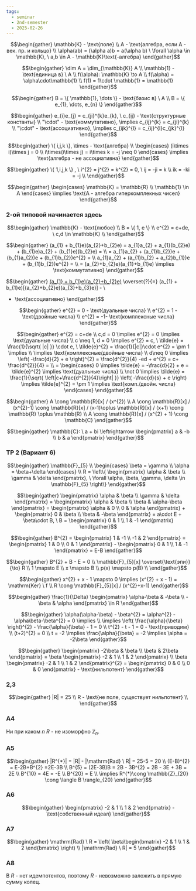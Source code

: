 ```yaml
---
tags:
  - seminar
  - 2nd-semester
  - 2025-02-26
---
```


$$\begin{gather}
\mathbb{K} - \text{поле} \\ 
A - \text{алгебра, если A - век. пр. и кольцо} \\
\alpha(ab) = (\alpha a)b = a(\alpha b) \ \forall \alpha \in \mathbb{K}, \ a,b \in A - \mathbb{K}\text{-алгебра}
\end{gather}$$

$$\begin{gather}
\dim A = \dim_{\mathbb{K}} A \\
\mathbb{1} - \text{единица в} \ A \\
f(\alpha): \mathbb{K} \to A \\
f(\alpha) = \alpha\cdot\mathbb{1} \\
f(1) = 1\cdot \mathbb{1} = \mathbb{1}
\end{gather}$$

$$\begin{gather}
B = \{ \mathbb{1}, \dots \} - \text{базис в} \ A \\
B = \{ e_{1}, \dots, e_{n} \}
\end{gather}$$

$$\begin{gather}
e_{i}e_{j} = c_{ji}^{k}e_{k}, \ c_{ij} - \text{структурные константы} \\
"\cdot" - \text{коммутативно}, \implies c_{ij}^{k} = c_{ji}^{k} \\
"\cdot" - \text{ассоциативно}, \implies c_{ijk}^{l} = c_{ij}^{l}c_{jk}^{l}
\end{gather}$$

$$\begin{gather}
\{ i,j,k \}, \times - \text{алгебра} \\
\begin{cases}
(i\times i)\times j = 0 \\
i\times(i\times j) = i\times k = -j \neq 0
\end{cases} \implies \text{алгебра - не ассоциативна}
\end{gather}$$

$$\begin{gather}
\{ 1,i,j,k \} , \ i^{2} = j^{2} = k^{2} = 0, \
ij = -ji = k \\
ik = -ki = -j \\
\end{gather}$$

$$\begin{gather}
\begin{cases}
\mathbb{K} = \mathbb{R} \\
\mathbb{1} \in A
\end{cases} \implies \text{A - алгебра гиперкомплекных чисел}
\end{gather}$$

### 2-ой типовой начинается здесь

$$\begin{gather}
\mathbb{K} - \text{любое} \\
B = \{ 1, e \} \\
e^{2} = c+de, \ c,d \in \mathbb{K} \\
\end{gather}$$

$$\begin{gather}
(a_{1} + b_{1}e)(a_{2}+b_{2}e) = a_{1}a_{2} + a_{1}(b_{2}e) + (b_{1}e)a_{2} + (b_{1}e)(b_{2}e) = \\
= a_{1}a_{2} + (a_{1}b_{2})e + (b_{1}a_{2})e + (b_{1}b_{2})e^{2} = \\
a_{1}a_{2} + (a_{1}b_{2} + a_{2}b_{1})e + (b_{1}b_{2})e^{2} = \\
= (a_{2}+b_{2}e)(a_{1}+b_{1}e) \implies \text{коммутативно}
\end{gather}$$

$$\begin{gather}
[(a_{1} + b_{1}e)(a_{2}+b_{2}e)](a_{3}+b_{3}e) \overset{?}{=} (a_{1} + b_{1}e)[(a_{2}+b_{2}e)(a_{3}+b_{3}e)] - \\
- \text{ассоциативно}
\end{gather}$$

$$\begin{gather}
e^{2} = 0 - \text{дуальные числа} \\
e^{2} = 1 - \text{двойные числа} \\
e^{2} = -1- \text{комплексные числа}
\end{gather}$$

$$\begin{gather}
e^{2} = c+de \\
c,d = 0 \implies e^{2} = 0 \implies \text{дуальные числа} \\
c \neq 1, d = 0 \implies e^{2} = c, \ \tilde{e} = \frac{1}{\sqrt{ |c| }} \cdot e, \ \tilde{e}^{2} = \frac{1}{|c|}\cdot e^{2} = \pm 1 \implies \\
\implies \text{комплексные/двойные числа} \\
d\neq 0 \implies \left( -\frac{d}{2} + e \right)^{2} = \frac{d^{2}}{4} -ed + e^{2} = c+ \frac{d^{2}}{4} = \\
= \begin{cases}
0 \implies \tilde{e} = -\frac{d}{2} + e = \tilde{e}^{2} \implies  \text{дуальные числа} \\
\not 0 \implies \tilde{e} = \frac{1}{\sqrt{ \left|c+\frac{d^{2}}{4}\right| }} \left( -\frac{d}{s} + e \right) \implies \tilde{e}^{2} = \pm 1 \implies \text{комп./двойн. числа}
\end{cases}
\end{gather}$$

$$\begin{gather}
A \cong \mathbb{R}[x] / (x^{2}) \\
A \cong \mathbb{R}[x] / (x^{2}-1) \cong \mathbb{R}[x] / (x-1)\oplus \mathbb{R}[x] / (x+1) \cong \mathbb{R} \oplus \mathbb{R} \\
A \cong  \mathbb{R}[x] / (x^{2} + 1) \cong \mathbb{C}
\end{gather}$$

$$\begin{gather}
\mathbb{C}: \ a + bi \leftrightarrow \begin{pmatrix}
a & -b \\
b & a
\end{pmatrix}
\end{gather}$$

### ТР 2 (Вариант 6)

$$\begin{gather}
\mathbb{F}_{5} \\
\begin{cases}
\beta = \gamma \\
\alpha = \beta+\delta
\end{cases} \\
R = \left\{ \begin{pmatrix}
\alpha & \beta \\
\gamma & \delta
\end{pmatrix}, \ \forall \alpha, \beta, \gamma, \delta \in \mathbb{F}_{5} \right\}
\end{gather}$$

$$\begin{gather}
\begin{pmatrix}
\alpha & \beta \\
\gamma & \delta
\end{pmatrix} = \begin{pmatrix}
\alpha & \beta \\
\beta & \alpha-\beta
\end{pmatrix} = \begin{pmatrix}
\alpha & 0 \\
0 & \alpha
\end{pmatrix} + \begin{pmatrix}
0 & \beta \\
\beta & -\beta
\end{pmatrix} = a\cdot E + \beta\cdot B, \ B = \begin{pmatrix}
0 & 1 \\
1 & -1
\end{pmatrix}
\end{gather}$$

$$\begin{gather}
B^{2} = \begin{pmatrix}
1 & -1 \\
-1 & 2
\end{pmatrix} = \begin{pmatrix}
1 & 0 \\
0 & 1
\end{pmatrix} - \begin{pmatrix}
0 & 1 \\
1 & -1
\end{pmatrix} = E-B
\end{gather}$$

$$\begin{gather}
B^{2} + B - E = 0 \\
\mathbb{F}_{5}[x] \overset{\text{эпи}}{\to} R \\
1 \mapsto E \\
x \mapsto B \\
p(x) \mapsto p(B) \\
\end{gather}$$

$$\begin{gather}
x^{2} + x - 1 \mapsto 0 \implies (x^{2} + x - 1) = \mathrm{Ker} \ f \\
R \cong \mathbb{F}_{5}[x] / (x^{2}+x-1)
\end{gather}$$

$$\begin{gather}
\frac{1}{\Delta} \begin{pmatrix}
\alpha-\beta & -\beta \\
-\beta & \alpha
\end{pmatrix} \in R
\end{gather}$$

$$\begin{gather}
\alpha(\alpha-\beta) - \beta^{2} = \alpha^{2} - \alpha\beta-\beta^{2} = 0 \implies \\
\implies \left( \frac{\alpha}{\beta} \right)^{2} - \frac{\alpha}{\beta} - 1 = 0 \\
t^{2} - t - 1 = 0 - \text{приводим} \\
(t+2)^{2} = 0 \\
t = -2 \implies \frac{\alpha}{\beta} = -2 \implies \alpha = -2\beta
\end{gather}$$

$$\begin{gather}
\begin{pmatrix}
-2\beta & \beta \\
\beta & 2\beta
\end{pmatrix} = \beta \begin{pmatrix}
-2 & 1 \\
 1 & 2
\end{pmatrix} \\
\beta \begin{pmatrix}
-2 & 1 \\
 1 & 2
\end{pmatrix}^{2} = \begin{pmatrix}
0 & 0 \\
0 & 0
\end{pmatrix} - \text{нильпотент}
\end{gather}$$

### 2,3

$$\begin{gather}
|R| = 25 \\
R - \text{не поле, существует нильпотент} \\
\end{gather}$$

### A4

Ни при каком $n$ $R$ - не изоморфно $\mathbb{Z}_{n}$.

### A5

$$\begin{gather}
|R^{*}| = |R| - |\mathrm{Rad} \ R| = 25-5 = 20 \\
(E-B)^{2} = E-2B+B^{2} =2E-3B \\
B^{5} = (2E-3B)B = 2B - 3B^{2} = 2B - 3E + 3B = 2E \\
B^{10} = 4E = -E \\
B^{20} = E \\
\implies R^{*}\cong \mathbb{Z}_{20} \cong \langle B \rangle_{20}
\end{gather}$$

### A6

$$\begin{gather}
\begin{pmatrix}
-2 & 1 \\
1 & 2
\end{pmatrix} - \text{собственный идеал}
\end{gather}$$

### A7

$$\begin{gather}
\mathrm{Rad} \ R = \left( \beta\begin{bmatrix}
-2 & 1 \\
1 & 2
\end{bmatrix} \right) \\ 
|\mathrm{Rad} \ R| = 5
\end{gather}$$

### A8

В $R$ - нет идемпотентов, поэтому $R$ - невозможно заложить в прямую сумму колец.